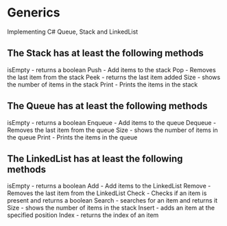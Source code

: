 # Generics
Implementing C# Queue, Stack and LinkedList

## The Stack has at least the following methods

isEmpty - returns a boolean
Push - Add items to the stack
Pop - Removes the last item from the stack
Peek - returns the last item added
Size - shows the number of items in the stack
Print - Prints the items in the stack

## The Queue has at least the following methods

isEmpty - returns a boolean
Enqueue - Add items to the queue
Dequeue - Removes the last item from the queue
Size - shows the number of items in the queue
Print - Prints the items in the queue

## The LinkedList has at least the following methods

isEmpty - returns a boolean
Add - Add items to the LinkedList
Remove - Removes the last item from the LinkedList
Check - Checks if an item is present and returns a boolean
Search - searches for an item and returns it
Size - shows the number of items in the stack
Insert - adds an item at the specified position
Index - returns the index of an item